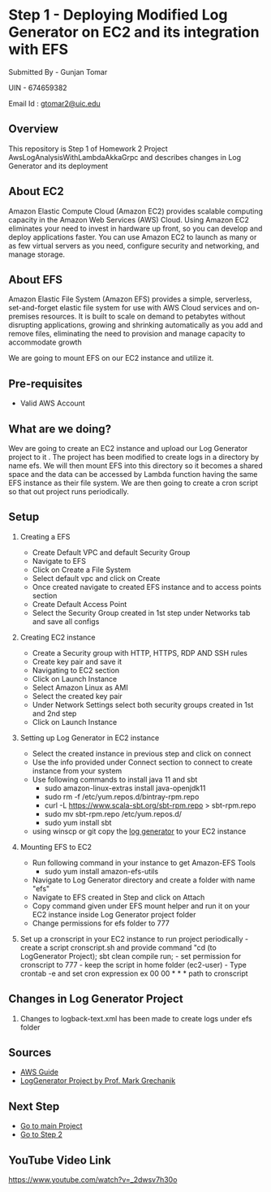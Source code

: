 # Step 1 - Deploying Modified Log Generator on EC2 and its integration with EFS

Submitted By - Gunjan Tomar

UIN - 674659382

Email Id : gtomar2@uic.edu


## Overview
This repository is Step 1 of Homework 2 Project AwsLogAnalysisWithLambdaAkkaGrpc and describes changes in Log Generator and its deployment

## About EC2

Amazon Elastic Compute Cloud (Amazon EC2) provides scalable computing capacity in the Amazon Web Services (AWS) Cloud. Using Amazon EC2 eliminates your need to invest in hardware up front, so you can develop and deploy applications faster. You can use Amazon EC2 to launch as many or as few virtual servers as you need, configure security and networking, and manage storage. 

## About EFS

Amazon Elastic File System (Amazon EFS) provides a simple, serverless, set-and-forget elastic file system for use with AWS Cloud services and on-premises resources. It is built to scale on demand to petabytes without disrupting applications, growing and shrinking automatically as you add and remove files, eliminating the need to provision and manage capacity to accommodate growth

We are going to mount EFS on our EC2 instance and utilize it.

## Pre-requisites
- Valid AWS Account

## What are we doing?

Wev are going to create an EC2 instance and upload our Log Generator project to it . The project has been modified to create logs in a directory by name efs. We will then mount EFS into this directory so it becomes a shared space and the data can be accessed by Lambda function having the same EFS instance as their file system. We are then going to create a cron script so that out project runs periodically.

## Setup

1. Creating a EFS
    - Create Default VPC and default Security Group
    - Navigate to EFS
    - Click on Create a File System
    - Select default vpc and click on Create
    - Once created navigate to created EFS instance and to access points section
    - Create Default Access Point
    - Select the Security Group created in 1st step under Networks tab and save all configs
 
2. Creating EC2 instance
     - Create a Security group with HTTP, HTTPS, RDP AND SSH rules
    - Create key pair and save it
    - Navigating to EC2 section
    - Click on Launch Instance
    - Select Amazon Linux as AMI
    - Select the created key pair
    - Under Network Settings select both security groups created in 1st and 2nd step
    - Click on Launch Instance
  
 3. Setting up Log Generator in EC2 instance
    - Select the created instance in previous step and click on connect
    - Use the info provided under Connect section to connect to create instance from your system
    - Use following commands to install java 11 and sbt
      - sudo amazon-linux-extras install java-openjdk11
      - sudo rm -f /etc/yum.repos.d/bintray-rpm.repo
      - curl -L https://www.scala-sbt.org/sbt-rpm.repo > sbt-rpm.repo
      - sudo mv sbt-rpm.repo /etc/yum.repos.d/
      - sudo yum install sbt
    - using winscp or git copy the [log generator](https://github.com/TomarGunjan/AwsLogAnalysisWithLambdaAkkaGrpc/tree/master/ModifiedLogGenerator/LogFileGenerator) to your EC2 instance
 
 4. Mounting EFS to EC2
    - Run following command in your instance to get Amazon-EFS Tools
      - sudo yum install amazon-efs-utils
    - Navigate to Log Generator directory and create a folder with name "efs"
    - Navigate to EFS created in Step and click on Attach
    - Copy command given under EFS mount helper and run it on your EC2 instance inside Log Generator project folder
    - Change permissions for efs folder to 777

5. Set up a cronscript in your EC2 instance to run project periodically
        - create a script cronscript.sh and provide command "cd (to LogGenerator Project); sbt clean compile run;
        - set permission for cronscript to 777
        - keep the script in home folder (ec2-user)
        - Type crontab -e and set cron expression ex 00 00 * * * path to cronscript 

 ## Changes in Log Generator Project
 
 1. Changes to logback-text.xml has been made to create logs under efs folder

## Sources

- [AWS Guide](https://aws.amazon.com/)
- [LogGenerator Project by Prof. Mark Grechanik](https://github.com/TomarGunjan/CS441_Fall2022/tree/main/LogFileGenerator)

## Next Step

- [Go to main Project](https://github.com/TomarGunjan/AwsLogAnalysisWithLambdaAkkaGrpc)
- [Go to Step 2](https://github.com/TomarGunjan/AwsLogAnalysisWithLambdaAkkaGrpc/blob/master/lambdas/README.md)


## YouTube Video Link

https://www.youtube.com/watch?v=_2dwsv7h30o
